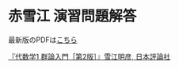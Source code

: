 # 赤雪江 演習問題解答

<!-- PDF_LINK_START -->
最新版のPDFは[こちら](https://github.com/gaku-t/yukie-gunron/releases/download/v4.7.5/main.pdf)
<!-- PDF_LINK_END -->

[『代数学1 群論入門［第2版］』雪江明彦, 日本評論社](https://www.nippyo.co.jp/shop/book/9165.html)
